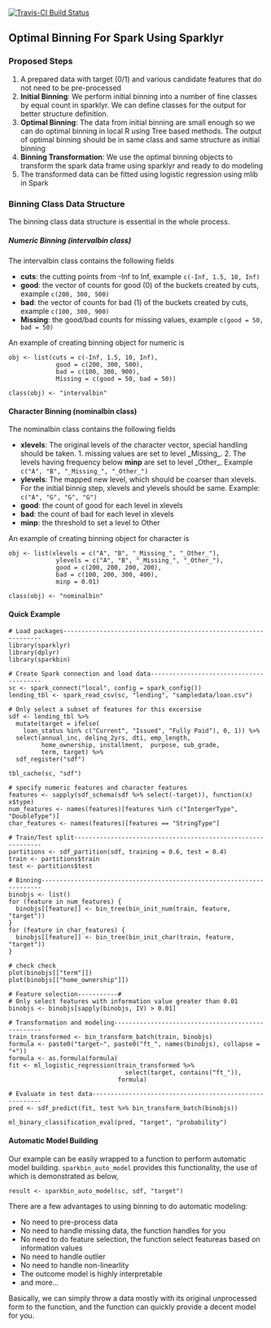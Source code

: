[![Travis-CI Build Status](https://travis-ci.org/massmutual/sparkbin.svg?branch=master)](https://travis-ci.org/)
## Optimal Binning For Spark Using Sparklyr

### Proposed Steps

1. A prepared data with target (0/1) and various candidate features that do not need to be pre-processed
2. **Initial Binning**: We perform initial binning into a number of fine classes by equal count in sparklyr. We can define classes for the output for better structure definition.
3. **Optimal Binning**: The data from initial binning are small enough so we can do optimal binning in local R using Tree based methods. The output of optimal binning should be in same class and same structure as initial binning
4. **Binning Transformation**: We use the optimal binning objects to transform the spark data frame using sparklyr and ready to do modeling
5. The transformed data can be fitted using logistic regression using mlib in Spark


### Binning Class Data Structure

The binning class data structure is essential in the whole process.

##### Numeric Binning (intervalbin class)
The intervalbin class contains the following fields

- **cuts**: the cutting points from -Inf to Inf, example `c(-Inf, 1.5, 10, Inf)`
- **good**: the vector of counts for good (0) of the buckets created by cuts, example `c(200, 300, 500)`
- **bad**: the vector of counts for bad (1) of the buckets created by cuts, example `c(100, 300, 900)`
- **Missing**: the good/bad counts for missing values, example `c(good = 50, bad = 50)`

An example of creating binning object for numeric is
```
obj <- list(cuts = c(-Inf, 1.5, 10, Inf),
             good = c(200, 300, 500),
             bad = c(100, 300, 900),
             Missing = c(good = 50, bad = 50))

class(obj) <- "intervalbin"
```

#### Character Binning (nominalbin class)
The nominalbin class contains the following fields

- **xlevels**: The original levels of the character vector, special handling should be taken. 1. missing values are set to level \_Missing\_. 2. The levels having frequency below **minp** are set to level \_Other\_. Example `c("A", "B", "_Missing_", "_Other_")`
- **ylevels**: The mapped new level, which should be coarser than xlevels. For the initial binnig step, xlevels and ylevels should be same. Example: `c("A", "G", "G", "G")`
- **good**: the count of good for each level in xlevels
- **bad**: the count of bad for each level in xlevels
- **minp**: the threshold to set a level to Other

An example of creating binning object for character is

```
obj <- list(xlevels = c("A", "B", "_Missing_", "_Other_"),
             ylevels = c("A", "B", "_Missing_", "_Other_"),
             good = c(200, 200, 200, 200),
             bad = c(100, 200, 300, 400),
             minp = 0.01)

class(obj) <- "nominalbin"
```

#### Quick Example

```
# Load packages----------------------------------------------------------------
library(sparklyr)
library(dplyr)
library(sparkbin)

# Create Spark connection and load data----------------------------------------
sc <- spark_connect("local", config = spark_config())
lending_tbl <- spark_read_csv(sc, "lending", "sampledata/loan.csv")

# Only select a subset of features for this excersise
sdf <- lending_tbl %>%
  mutate(target = ifelse(
    loan_status %in% c("Current", "Issued", "Fully Paid"), 0, 1)) %>%
  select(annual_inc, delinq_2yrs, dti, emp_length,
         home_ownership, installment,  purpose, sub_grade,
         term, target) %>%
  sdf_register("sdf")

tbl_cache(sc, "sdf")

# specify numeric features and character features
features <- sapply(sdf_schema(sdf %>% select(-target)), function(x) x$type)
num_features <- names(features)[features %in% c("IntergerType", "DoubleType")]
char_features <- names(features)[features == "StringType"]

# Train/Test split-------------------------------------------------------------
partitions <- sdf_partition(sdf, training = 0.6, test = 0.4)
train <- partitions$train
test <- partitions$test

# Binning----------------------------------------------------------------------
binobjs <- list()
for (feature in num_features) {
  binobjs[[feature]] <- bin_tree(bin_init_num(train, feature, "target"))
}
for (feature in char_features) {
  binobjs[[feature]] <- bin_tree(bin_init_char(train, feature, "target"))
}

# check check
plot(binobjs[["term"]])
plot(binobjs[["home_ownership"]])

# Feature selection-----------#
# Only select features with information value greater than 0.01
binobjs <- binobjs[sapply(binobjs, IV) > 0.01]

# Transformation and modeling--------------------------------------------------
train_transformed <- bin_transform_batch(train, binobjs)
formula <- paste0("target~", paste0("ft_", names(binobjs), collapse = "+"))
formula <- as.formula(formula)
fit <- ml_logistic_regression(train_transformed %>%
                                select(target, contains("ft_")),
                              formula)

# Evaluate in test data--------------------------------------------------------
pred <- sdf_predict(fit, test %>% bin_transform_batch(binobjs))

ml_binary_classification_eval(pred, "target", "probability")
```

#### Automatic Model Building

Our example can be easily wrapped to a function to perform automatic model building. `sparkbin_auto_model` provides this functionality, the use of which is demonstrated as below,

```
result <- sparkbin_auto_model(sc, sdf, "target")
```

There are a few advantages to using binning to do automatic modeling:

- No need to pre-process data
- No need to handle missing data, the function handles for you
- No need to do feature selection, the function select featureas based on information values
- No need to handle outlier
- No need to handle non-linearlity
- The outcome model is highly interpretable
- and more...

Basically, we can simply throw a data mostly with its original unprocessed form to the function, and the function can quickly provide a decent model for you.
